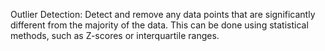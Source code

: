 Outlier Detection: Detect and remove any data points that are significantly different from the majority of the data. This can be done using statistical methods, such as Z-scores or interquartile ranges.